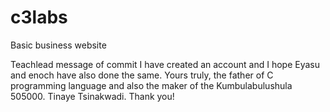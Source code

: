 # c3labs
Basic business website

Teachlead message of commit
I have created an account and I hope Eyasu and enoch have also done the same. Yours truly, the father of C programming language and also the maker of the Kumbulabulushula 505000. Tinaye Tsinakwadi.
Thank you!
